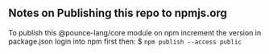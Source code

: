 

## Notes on Publishing this repo to npmjs.org

To publish this @pounce-lang/core module on npm
increment the version in package.json
login into npm first then:
$ `npm publish --access public`